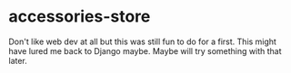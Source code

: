 # accessories-store
Don't like web dev at all but this was still fun to do for a first. This might have lured me back to Django maybe. Maybe will try something with that later.
